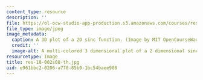 ```yaml
---
content_type: resource
description: ''
file: https://ol-ocw-studio-app-production.s3.amazonaws.com/courses/res-18-002-introduction-to-matlab-spring-2008/e961bbc20206a77085b91bc54baee908_res-18-002s08-th.jpg
file_type: image/jpeg
image_metadata:
  caption: A 3D plot of a 2D sinc function. (Image by MIT OpenCourseWare.)
  credit: ''
  image-alt: A multi-colored 3 dimensional plot of a 2 dimensional sinc function.
resourcetype: Image
title: res-18-002s08-th.jpg
uid: e961bbc2-0206-a770-85b9-1bc54baee908
---
```

